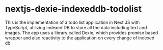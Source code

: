# nextjs-dexie-indexeddb-todolist

This is the implementation of a todo list application in Next JS with TypeScript, utilizing indexed DB to store all the data including text and images. The app uses a library called Dexie, which provides promise based wrapper and also reactivity to the application on every change of indexed db
